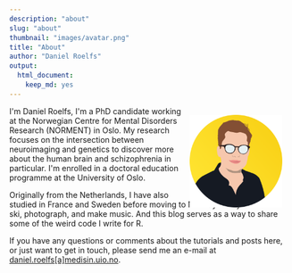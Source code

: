 ```yaml
---
description: "about"
slug: "about"
thumbnail: "images/avatar.png"
title: "About"
author: "Daniel Roelfs"
output:
  html_document:
    keep_md: yes
---
```


<img style="position: relative;
    top: 15px;
    padding: 0 15px; 
    float: right;" 
  src="avatar.png" width="33%"
/>

I'm Daniel Roelfs, I'm a PhD candidate working at the Norwegian Centre for Mental Disorders Research (NORMENT) in Oslo. My research focuses on the intersection between neuroimaging and genetics to discover more about the human brain and schizophrenia in particular. I'm enrolled in a doctoral education programme at the University of Oslo.

Originally from the Netherlands, I have also studied in France and Sweden before moving to Norway. In my free time I ski, photograph, and make music. And this blog serves as a way to share some of the weird code I write for R.

If you have any questions or comments about the tutorials and posts here, or just want to get in touch, please send me an e-mail at <a href="mailto:daniel.roelfs@medisin.uio.no">daniel.roelfs[a]medisin.uio.no</a>.
